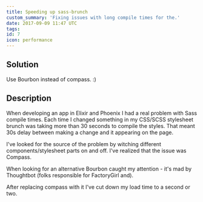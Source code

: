 ```yaml
---
title: Speeding up sass-brunch
custom_summary: 'Fixing issues with long compile times for the.'
date: 2017-09-09 11:47 UTC
tags:
id: 7
icon: performance
---
```


## Solution

Use Bourbon instead of compass. :)

## Description

When developing an app in Elixir and Phoenix I had a real problem with Sass compile times. Each time I changed something in my CSS/SCSS stylesheet brunch was taking more than 30 seconds to compile the styles. That meant 30s delay between making a change and it appearing on the page.

I've looked for the source of the problem by witching different components/stylesheet parts on and off. I've realized that the issue was Compass.

When looking for an alternative Bourbon caught my attention -  it's mad by Thoughtbot (folks responsible for FactoryGirl and).

After replacing compass with it I've cut down my load time to a second or two.
